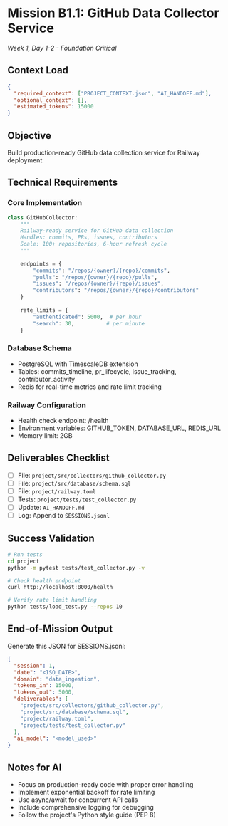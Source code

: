 # Mission B1.1: GitHub Data Collector Service
*Week 1, Day 1-2 - Foundation Critical*

## Context Load
```json
{
  "required_context": ["PROJECT_CONTEXT.json", "AI_HANDOFF.md"],
  "optional_context": [],
  "estimated_tokens": 15000
}
```

## Objective
Build production-ready GitHub data collection service for Railway deployment

## Technical Requirements

### Core Implementation
```python
class GitHubCollector:
    """
    Railway-ready service for GitHub data collection
    Handles: commits, PRs, issues, contributors
    Scale: 100+ repositories, 6-hour refresh cycle
    """
    
    endpoints = {
        "commits": "/repos/{owner}/{repo}/commits",
        "pulls": "/repos/{owner}/{repo}/pulls",
        "issues": "/repos/{owner}/{repo}/issues", 
        "contributors": "/repos/{owner}/{repo}/contributors"
    }
    
    rate_limits = {
        "authenticated": 5000,  # per hour
        "search": 30,          # per minute
    }
```

### Database Schema
- PostgreSQL with TimescaleDB extension
- Tables: commits_timeline, pr_lifecycle, issue_tracking, contributor_activity
- Redis for real-time metrics and rate limit tracking

### Railway Configuration
- Health check endpoint: /health
- Environment variables: GITHUB_TOKEN, DATABASE_URL, REDIS_URL
- Memory limit: 2GB

## Deliverables Checklist
- [ ] File: `project/src/collectors/github_collector.py`
- [ ] File: `project/src/database/schema.sql`
- [ ] File: `project/railway.toml`
- [ ] Tests: `project/tests/test_collector.py`
- [ ] Update: `AI_HANDOFF.md`
- [ ] Log: Append to `SESSIONS.jsonl`

## Success Validation
```bash
# Run tests
cd project
python -m pytest tests/test_collector.py -v

# Check health endpoint
curl http://localhost:8000/health

# Verify rate limit handling
python tests/load_test.py --repos 10
```

## End-of-Mission Output
Generate this JSON for SESSIONS.jsonl:
```json
{
  "session": 1,
  "date": "<ISO_DATE>",
  "domain": "data_ingestion",
  "tokens_in": 15000,
  "tokens_out": 5000,
  "deliverables": [
    "project/src/collectors/github_collector.py",
    "project/src/database/schema.sql",
    "project/railway.toml",
    "project/tests/test_collector.py"
  ],
  "ai_model": "<model_used>"
}
```

## Notes for AI
- Focus on production-ready code with proper error handling
- Implement exponential backoff for rate limiting
- Use async/await for concurrent API calls
- Include comprehensive logging for debugging
- Follow the project's Python style guide (PEP 8)
